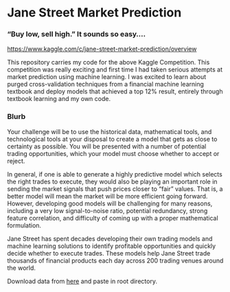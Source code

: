 # Jane Street Market Prediction

### “Buy low, sell high.” It sounds so easy….

https://www.kaggle.com/c/jane-street-market-prediction/overview


This repository carries my code for the above Kaggle Competition. This competition was really exciting and first time I had taken serious attempts at market prediction using machine learning. I was excited to learn about purged cross-validation techniques from a financial machine learning textbook and deploy models that achieved a top 12% result, entirely through textbook learning and my own code.

### Blurb

Your challenge will be to use the historical data, mathematical tools, and technological tools at your disposal to create a model that gets as close to certainty as possible. You will be presented with a number of potential trading opportunities, which your model must choose whether to accept or reject.

In general, if one is able to generate a highly predictive model which selects the right trades to execute, they would also be playing an important role in sending the market signals that push prices closer to “fair” values. That is, a better model will mean the market will be more efficient going forward. However, developing good models will be challenging for many reasons, including a very low signal-to-noise ratio, potential redundancy, strong feature correlation, and difficulty of coming up with a proper mathematical formulation.

Jane Street has spent decades developing their own trading models and machine learning solutions to identify profitable opportunities and quickly decide whether to execute trades. These models help Jane Street trade thousands of financial products each day across 200 trading venues around the world.

Download data from [here](https://www.kaggle.com/c/jane-street-market-prediction/data) and paste in root directory.